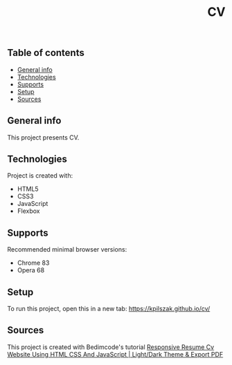<h1 align="right">CV</h1><br>

## Table of contents
* [General info](#general-info)
* [Technologies](#technologies)
* [Supports](#supports)
* [Setup](#setup)
* [Sources](#sources)

## General info
This project presents CV.  
	
## Technologies
Project is created with:
* HTML5
* CSS3
* JavaScript
* Flexbox 

## Supports
Recommended minimal browser versions:
* Chrome 83
* Opera 68

## Setup
To run this project, open this in a new tab: <a href="https://kpilszak.github.io/cv/">https://kpilszak.github.io/cv/</a>

## Sources
This project is created with Bedimcode's tutorial <a href="https://www.youtube.com/watch?v=oYjseP_Qhv">Responsive Resume Cv Website Using HTML CSS And JavaScript | Light/Dark Theme & Export PDF</a>
